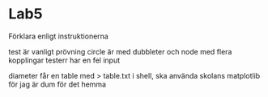 # Lab5

Förklara enligt instruktionerna

test är vanligt prövning
circle är med dubbleter och node med flera kopplingar
testerr har en fel input

diameter får en table med > table.txt i shell, ska använda skolans matplotlib för jag är dum för det hemma
